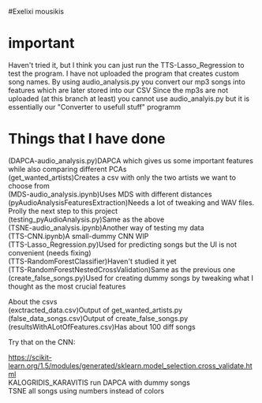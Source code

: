 #Exelixi mousikis
# important #

Haven't tried it, but I think you can just run the TTS-Lasso_Regression to test the program.
I have not uploaded the program that creates custom song names.
By using audio_analysis.py you convert our mp3 songs into features which are later stored into our CSV
Since the mp3s are not uploaded (at this branch at least) you cannot use audio_analyis.py but it is essentially our "Converter to usefull stuff" programm

# Things that I have done #

(DAPCA-audio_analysis.py)DAPCA which gives us some important features while also comparing different PCAs<br/>
(get_wanted_artists)Creates a csv with only the two artists we want to choose from<br/>
(MDS-audio_analysis.ipynb)Uses MDS with different distances<br/>
(pyAudioAnalysisFeaturesExtraction)Needs a lot of tweaking and WAV files. Prolly the next step to this project<br/>
(testing_pyAudioAnalysis.py)Same as the above<br/>
(TSNE-audio_analysis.ipynb)Another way of testing my data<br/>
(TTS-CNN.ipynb)A small-dummy CNN WIP<br/>
(TTS-Lasso_Regression.py)Used for predicting songs but the UI is not convenient (needs fixing)<br/>
(TTS-RandomForestClassifier)Haven't studied it yet<br/>
(TTS-RandomForestNestedCrossValidation)Same as the previous one<br/>
(create_false_songs.py)Used for creating dummy songs by tweaking what I thought as the most crucial features<br/>

About the csvs<br/>
(exctracted_data.csv)Output of get_wanted_artists.py<br/>
(false_data_songs.csv)Output of create_false_songs.py<br/>
(resultsWithALotOfFeatures.csv)Has about 100 diff songs<br/>

Try that on the CNN:

https://scikit-learn.org/1.5/modules/generated/sklearn.model_selection.cross_validate.html <br />
KALOGRIDIS_KARAVITIS run DAPCA with dummy songs<br />
TSNE all songs using numbers instead of colors
